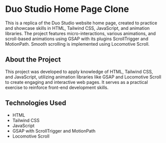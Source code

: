 # Duo Studio Home Page Clone

This is a replica of the Duo Studio website home page, created to practice and showcase skills in HTML, Tailwind CSS, JavaScript, and animation libraries. The project features micro-interactions, various animations, and scroll-based animations using GSAP with its plugins ScrollTrigger and MotionPath. Smooth scrolling is implemented using Locomotive Scroll.

## About the Project

This project was developed to apply knowledge of HTML, Tailwind CSS, and JavaScript, utilizing animation libraries like GSAP and Locomotive Scroll to create engaging and interactive web pages. It serves as a practical exercise to reinforce front-end development skills.

## Technologies Used

- HTML
- Tailwind CSS
- JavaScript
- GSAP with ScrollTrigger and MotionPath
- Locomotive Scroll
